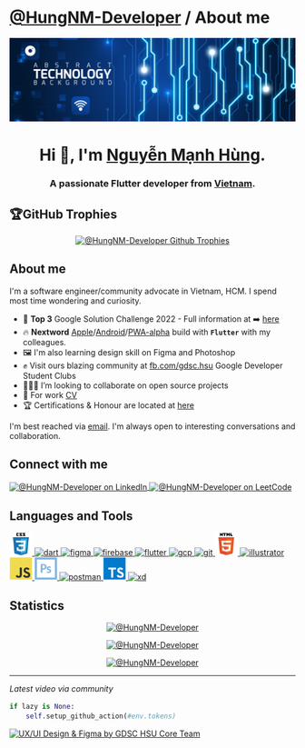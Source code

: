 # [@HungNM-Developer](https://github.com/HungNM-Developer) / About me

<p align="center">
    <a href="#">
        <img src="https://raw.githubusercontent.com/HungNM-Developer/HungNM-Developer/main/image/background.png">
    </a>
</p>

<h1 align="center">Hi 👋, I'm
    <a href="">Nguyễn Mạnh Hùng</a>.
</h1>
<h3 align="center">A passionate Flutter developer from
    <a href="https://en.wikipedia.org/wiki/Vietnam">Vietnam</a>.
</h3>

## 🏆GitHub Trophies

<p align="center">
    <a href="#github-trophies">
        <img src="https://github-profile-trophy.vercel.app/?username=HungNM-Developer&theme=dracula&no-frame=true&no-bg=false&margin-w=4" alt="@HungNM-Developer Github Trophies" />
    </a>
</p>

## About me

I'm a software engineer/community advocate in Vietnam, HCM. I spend most time wondering and curiosity.

- 🏅 **Top 3** Google Solution Challenge 2022 - Full information at ➡️ [here](https://docs.google.com/document/d/1zYfxmz5INuRjKym-azOSDx4P1AmgmvpcQK6sCCQVQdU/edit?fbclid=IwAR3HAuYeS1TfH3aDqZ5FFRqiDqpQtNXrN7hOtrmKkf-nOEegAeMBOTtKlf8)
- 🔥 **Nextword** [Apple](https://apps.apple.com/vn/app/nextword/id1586762180)/[Android](https://play.google.com/store/apps/details?id=com.nextword.nextword)/[PWA-alpha](http://nextword-me-with-my-friends.web.app) build with **`Flutter`** with my colleagues.
- 🖼 I'm also learning design skill on Figma and Photoshop
- ✊ Visit ours blazing community at [fb.com/gdsc.hsu](https://www.facebook.com/gdsc.hsu) Google Developer Student Clubs
- 👨🏻‍💻 I’m looking to collaborate on open source projects
- 🔗 For work [CV](https://github.com/HungNguyen571999/HungNguyen571999/blob/main/CV.pdf)
- 🏆 Certifications & Honour are located at [here](https://github.com/HungNguyen571999/Cretifications-and-honour)

<div>
    I'm best reached via <a href="mailto:nguyenmanhhung571999@gmail.com"/>email</a>. I'm always open to interesting conversations and collaboration.
</div>

## Connect with me

<p align="left">
    <a href="https://www.linkedin.com/in/nguyenmanhhung-developer/" target="blank">
        <img align="center" src="https://raw.githubusercontent.com/rahuldkjain/github-profile-readme-generator/master/src/images/icons/Social/linked-in-alt.svg" alt="@HungNM-Developer on LinkedIn" height="30" width="40" />
    </a>
    <a href="https://leetcode.com/hungnguyen571999/" target="blank">
        <img align="center" src="https://raw.githubusercontent.com/rahuldkjain/github-profile-readme-generator/master/src/images/icons/Social/leet-code.svg" alt="@HungNM-Developer on LeetCode" height="30" width="40" />
    </a>
</p>

## Languages and Tools

<p align="left">
    <a href="https://www.w3schools.com/css/" target="_blank" rel="noreferrer">
        <img src="https://raw.githubusercontent.com/devicons/devicon/master/icons/css3/css3-original-wordmark.svg" alt="css3" width="40" height="40"/>
    </a>
    <a href="https://dart.dev" target="_blank" rel="noreferrer">
        <img src="https://www.vectorlogo.zone/logos/dartlang/dartlang-icon.svg" alt="dart" width="40" height="40"/>
    </a>
    <a href="https://www.figma.com/" target="_blank" rel="noreferrer">
        <img src="https://www.vectorlogo.zone/logos/figma/figma-icon.svg" alt="figma" width="40" height="40"/>
    </a>
    <a href="https://firebase.google.com/" target="_blank" rel="noreferrer">
        <img src="https://www.vectorlogo.zone/logos/firebase/firebase-icon.svg" alt="firebase" width="40" height="40"/>
    </a>
    <a href="https://flutter.dev" target="_blank" rel="noreferrer">
        <img src="https://www.vectorlogo.zone/logos/flutterio/flutterio-icon.svg" alt="flutter" width="40" height="40"/>
    </a>
    <a href="https://cloud.google.com" target="_blank" rel="noreferrer">
        <img src="https://www.vectorlogo.zone/logos/google_cloud/google_cloud-icon.svg" alt="gcp" width="40" height="40"/>
    </a>
    <a href="https://git-scm.com/" target="_blank" rel="noreferrer">
        <img src="https://www.vectorlogo.zone/logos/git-scm/git-scm-icon.svg" alt="git" width="40" height="40"/>
    </a>
    <a href="https://www.w3.org/html/" target="_blank" rel="noreferrer">
        <img src="https://raw.githubusercontent.com/devicons/devicon/master/icons/html5/html5-original-wordmark.svg" alt="html5" width="40" height="40"/>
    </a>
    <a href="https://www.adobe.com/in/products/illustrator.html" target="_blank" rel="noreferrer">
        <img src="https://www.vectorlogo.zone/logos/adobe_illustrator/adobe_illustrator-icon.svg" alt="illustrator" width="40" height="40"/>
    </a>
    <a href="https://developer.mozilla.org/en-US/docs/Web/JavaScript" target="_blank" rel="noreferrer">
        <img src="https://raw.githubusercontent.com/devicons/devicon/master/icons/javascript/javascript-original.svg" alt="javascript" width="40" height="40"/>
    </a>
    <a href="https://www.photoshop.com/en" target="_blank" rel="noreferrer">
        <img src="https://raw.githubusercontent.com/devicons/devicon/master/icons/photoshop/photoshop-line.svg" alt="photoshop" width="40" height="40"/>
    </a>
    <a href="https://postman.com" target="_blank" rel="noreferrer">
        <img src="https://www.vectorlogo.zone/logos/getpostman/getpostman-icon.svg" alt="postman" width="40" height="40"/>
    </a>
    <a href="https://www.typescriptlang.org/" target="_blank" rel="noreferrer">
        <img src="https://raw.githubusercontent.com/devicons/devicon/master/icons/typescript/typescript-original.svg" alt="typescript" width="40" height="40"/>
    </a>
    <a href="https://www.adobe.com/products/xd.html" target="_blank" rel="noreferrer">
        <img src="https://cdn.worldvectorlogo.com/logos/adobe-xd.svg" alt="xd" width="40" height="40"/>
    </a>
</p>

## Statistics

<p align="center">
    <a href="#statistics">
        <img src="https://github-readme-stats.vercel.app/api/top-langs?username=HungNM-Developer&show_icons=true&locale=en&layout=compact&theme=dracula&hide_border=true" alt="@HungNM-Developer" />
    </a>
</p>

<p align="center">
    <a href="#statistics">
        <img src="https://github-readme-stats.vercel.app/api?username=HungNM-Developer&show_icons=true&locale=en&theme=dracula&hide_border=true&include_all_commits=true&count_private=true" alt="@HungNM-Developer" />
    </a>
</p>

<p align="center">
    <a href="#statistics">
        <img src="https://github-readme-streak-stats.herokuapp.com/?user=HungNM-Developer&theme=dracula&hide_border=true" alt="@HungNM-Developer" />
    </a>
</p>

---

_Latest video via community_

```python
if lazy is None:
    self.setup_github_action(#env.tokens)
```

<a href="https://www.youtube.com/watch?v=N5BhaML3p1s&t=296s" target="_blank"><img src="https://img.youtube.com/vi/N5BhaML3p1s/maxresdefault.jpg" 
alt="UX/UI Design & Figma by GDSC HSU Core Team"/></a>
